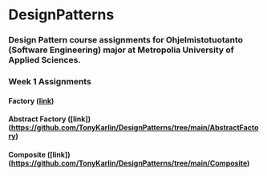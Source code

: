 # DesignPatterns

### Design Pattern course assignments for Ohjelmistotuotanto (Software Engineering) major at Metropolia University of Applied Sciences.

### Week 1 Assignments
#### Factory ([link](https://github.com/TonyKarlin/DesignPatterns/tree/main/Factory))
#### Abstract Factory ([link])(https://github.com/TonyKarlin/DesignPatterns/tree/main/AbstractFactory)
#### Composite ([link])(https://github.com/TonyKarlin/DesignPatterns/tree/main/Composite)
